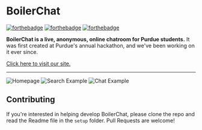 # BoilerChat 
[![forthebadge](https://forthebadge.com/images/badges/made-with-crayons.svg)](https://forthebadge.com) 
[![forthebadge](https://forthebadge.com/images/badges/built-with-love.svg)](https://forthebadge.com) 
[![forthebadge](https://forthebadge.com/images/badges/gluten-free.svg)](https://forthebadge.com) 


**BoilerChat is a live, anonymous, online chatroom for Purdue students.** 
It was first created at Purdue's annual hackathon, and we've been working on it ever since. 

[Click here to visit our site.](https://www.boilerchat.com)


---

![Homepage](https://i.imgur.com/w3e4vQc.png)
![Search Example](https://i.imgur.com/L71zYsj.png)
![Chat Example](https://i.imgur.com/qY9Avfl.png)


## Contributing

If you're interested in helping develop BoilerChat, please clone the repo and read the Readme file in the `setup` folder. Pull Requests are welcome!
